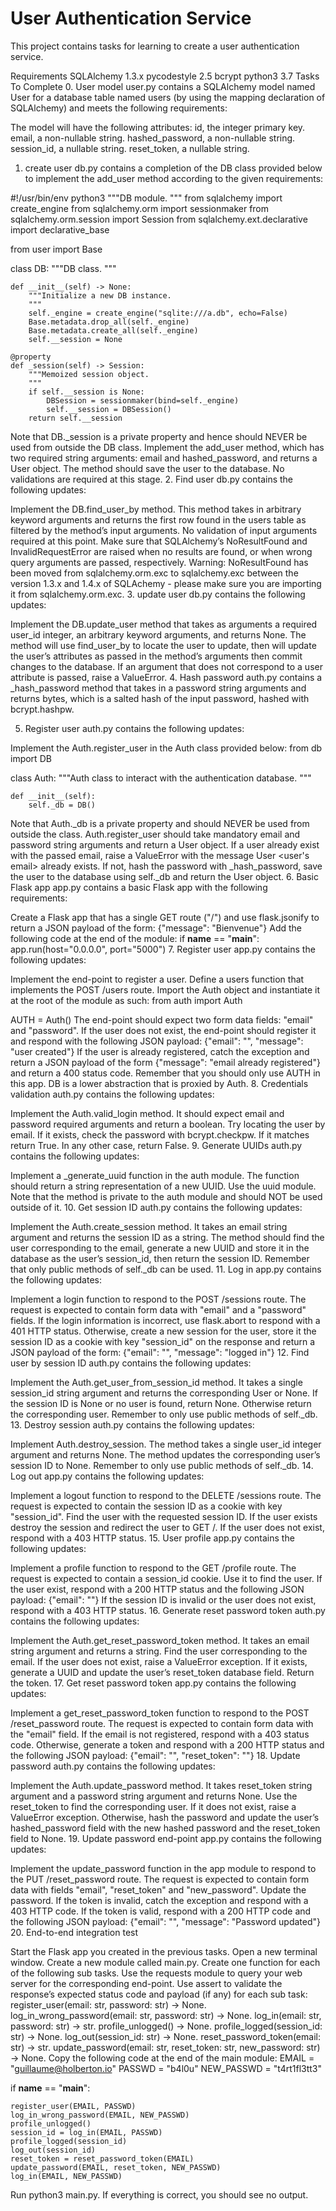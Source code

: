 # User Authentication Service
This project contains tasks for learning to create a user authentication service.

Requirements
SQLAlchemy 1.3.x
pycodestyle 2.5
bcrypt
python3 3.7
Tasks To Complete
 0. User model
user.py contains a SQLAlchemy model named User for a database table named users (by using the mapping declaration of SQLAlchemy) and meets the following requirements:

The model will have the following attributes:
id, the integer primary key.
email, a non-nullable string.
hashed_password, a non-nullable string.
session_id, a nullable string.
reset_token, a nullable string.
 1. create user
db.py contains a completion of the DB class provided below to implement the add_user method according to the given requirements:

 
#!/usr/bin/env python3
"""DB module.
"""
from sqlalchemy import create_engine
from sqlalchemy.orm import sessionmaker
from sqlalchemy.orm.session import Session
from sqlalchemy.ext.declarative import declarative_base

from user import Base


class DB:
    """DB class.
    """

    def __init__(self) -> None:
        """Initialize a new DB instance.
        """
        self._engine = create_engine("sqlite:///a.db", echo=False)
        Base.metadata.drop_all(self._engine)
        Base.metadata.create_all(self._engine)
        self.__session = None

    @property
    def _session(self) -> Session:
        """Memoized session object.
        """
        if self.__session is None:
            DBSession = sessionmaker(bind=self._engine)
            self.__session = DBSession()
        return self.__session
Note that DB._session is a private property and hence should NEVER be used from outside the DB class.
Implement the add_user method, which has two required string arguments: email and hashed_password, and returns a User object. The method should save the user to the database. No validations are required at this stage.
 2. Find user
db.py contains the following updates:

Implement the DB.find_user_by method. This method takes in arbitrary keyword arguments and returns the first row found in the users table as filtered by the method’s input arguments. No validation of input arguments required at this point.
Make sure that SQLAlchemy’s NoResultFound and InvalidRequestError are raised when no results are found, or when wrong query arguments are passed, respectively.
Warning:
NoResultFound has been moved from sqlalchemy.orm.exc to sqlalchemy.exc between the version 1.3.x and 1.4.x of SQLAchemy - please make sure you are importing it from sqlalchemy.orm.exc.
 3. update user
db.py contains the following updates:

Implement the DB.update_user method that takes as arguments a required user_id integer, an arbitrary keyword arguments, and returns None.
The method will use find_user_by to locate the user to update, then will update the user’s attributes as passed in the method’s arguments then commit changes to the database.
If an argument that does not correspond to a user attribute is passed, raise a ValueError.
 4. Hash password
auth.py contains a _hash_password method that takes in a password string arguments and returns bytes, which is a salted hash of the input password, hashed with bcrypt.hashpw.

 5. Register user
auth.py contains the following updates:

Implement the Auth.register_user in the Auth class provided below:
from db import DB


class Auth:
    """Auth class to interact with the authentication database.
    """

    def __init__(self):
        self._db = DB()
Note that Auth._db is a private property and should NEVER be used from outside the class.
Auth.register_user should take mandatory email and password string arguments and return a User object.
If a user already exist with the passed email, raise a ValueError with the message User <user's email> already exists.
If not, hash the password with _hash_password, save the user to the database using self._db and return the User object.
 6. Basic Flask app
app.py contains a basic Flask app with the following requirements:

Create a Flask app that has a single GET route ("/") and use flask.jsonify to return a JSON payload of the form:
{"message": "Bienvenue"}
Add the following code at the end of the module:
if __name__ == "__main__":
    app.run(host="0.0.0.0", port="5000")
 7. Register user
app.py contains the following updates:

Implement the end-point to register a user. Define a users function that implements the POST /users route.
Import the Auth object and instantiate it at the root of the module as such:
from auth import Auth


AUTH = Auth()
The end-point should expect two form data fields: "email" and "password". If the user does not exist, the end-point should register it and respond with the following JSON payload:
{"email": "<registered email>", "message": "user created"}
If the user is already registered, catch the exception and return a JSON payload of the form
{"message": "email already registered"}
and return a 400 status code.
Remember that you should only use AUTH in this app. DB is a lower abstraction that is proxied by Auth.
 8. Credentials validation
auth.py contains the following updates:

Implement the Auth.valid_login method. It should expect email and password required arguments and return a boolean.
Try locating the user by email. If it exists, check the password with bcrypt.checkpw. If it matches return True. In any other case, return False.
 9. Generate UUIDs
auth.py contains the following updates:

Implement a _generate_uuid function in the auth module. The function should return a string representation of a new UUID. Use the uuid module.
Note that the method is private to the auth module and should NOT be used outside of it.
 10. Get session ID
auth.py contains the following updates:

Implement the Auth.create_session method. It takes an email string argument and returns the session ID as a string.
The method should find the user corresponding to the email, generate a new UUID and store it in the database as the user’s session_id, then return the session ID.
Remember that only public methods of self._db can be used.
 11. Log in
app.py contains the following updates:

Implement a login function to respond to the POST /sessions route.
The request is expected to contain form data with "email" and a "password" fields.
If the login information is incorrect, use flask.abort to respond with a 401 HTTP status.
Otherwise, create a new session for the user, store it the session ID as a cookie with key "session_id" on the response and return a JSON payload of the form:
{"email": "<user email>", "message": "logged in"}
 12. Find user by session ID
auth.py contains the following updates:

Implement the Auth.get_user_from_session_id method. It takes a single session_id string argument and returns the corresponding User or None.
If the session ID is None or no user is found, return None. Otherwise return the corresponding user.
Remember to only use public methods of self._db.
 13. Destroy session
auth.py contains the following updates:

Implement Auth.destroy_session. The method takes a single user_id integer argument and returns None.
The method updates the corresponding user’s session ID to None.
Remember to only use public methods of self._db.
 14. Log out
app.py contains the following updates:

Implement a logout function to respond to the DELETE /sessions route.
The request is expected to contain the session ID as a cookie with key "session_id".
Find the user with the requested session ID. If the user exists destroy the session and redirect the user to GET /. If the user does not exist, respond with a 403 HTTP status.
 15. User profile
app.py contains the following updates:

Implement a profile function to respond to the GET /profile route.
The request is expected to contain a session_id cookie. Use it to find the user. If the user exist, respond with a 200 HTTP status and the following JSON payload:
{"email": "<user email>"}
If the session ID is invalid or the user does not exist, respond with a 403 HTTP status.
 16. Generate reset password token
auth.py contains the following updates:

Implement the Auth.get_reset_password_token method. It takes an email string argument and returns a string.
Find the user corresponding to the email. If the user does not exist, raise a ValueError exception. If it exists, generate a UUID and update the user’s reset_token database field. Return the token.
 17. Get reset password token
app.py contains the following updates:

Implement a get_reset_password_token function to respond to the POST /reset_password route.
The request is expected to contain form data with the "email" field.
If the email is not registered, respond with a 403 status code. Otherwise, generate a token and respond with a 200 HTTP status and the following JSON payload:
{"email": "<user email>", "reset_token": "<reset token>"}
 18. Update password
auth.py contains the following updates:

Implement the Auth.update_password method. It takes reset_token string argument and a password string argument and returns None.
Use the reset_token to find the corresponding user. If it does not exist, raise a ValueError exception.
Otherwise, hash the password and update the user’s hashed_password field with the new hashed password and the reset_token field to None.
 19. Update password end-point
app.py contains the following updates:

Implement the update_password function in the app module to respond to the PUT /reset_password route.
The request is expected to contain form data with fields "email", "reset_token" and "new_password".
Update the password. If the token is invalid, catch the exception and respond with a 403 HTTP code.
If the token is valid, respond with a 200 HTTP code and the following JSON payload:
{"email": "<user email>", "message": "Password updated"}
 20. End-to-end integration test

Start the Flask app you created in the previous tasks. Open a new terminal window.
Create a new module called main.py. Create one function for each of the following sub tasks. Use the requests module to query your web server for the corresponding end-point. Use assert to validate the response’s expected status code and payload (if any) for each sub task:
register_user(email: str, password: str) -> None.
log_in_wrong_password(email: str, password: str) -> None.
log_in(email: str, password: str) -> str.
profile_unlogged() -> None.
profile_logged(session_id: str) -> None.
log_out(session_id: str) -> None.
reset_password_token(email: str) -> str.
update_password(email: str, reset_token: str, new_password: str) -> None.
Copy the following code at the end of the main module:
EMAIL = "guillaume@holberton.io"
PASSWD = "b4l0u"
NEW_PASSWD = "t4rt1fl3tt3"


if __name__ == "__main__":

    register_user(EMAIL, PASSWD)
    log_in_wrong_password(EMAIL, NEW_PASSWD)
    profile_unlogged()
    session_id = log_in(EMAIL, PASSWD)
    profile_logged(session_id)
    log_out(session_id)
    reset_token = reset_password_token(EMAIL)
    update_password(EMAIL, reset_token, NEW_PASSWD)
    log_in(EMAIL, NEW_PASSWD)
Run python3 main.py. If everything is correct, you should see no output.
